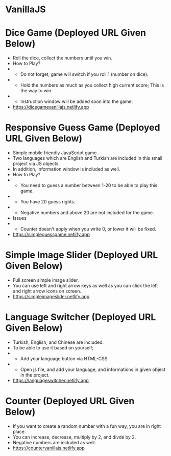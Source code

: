 # VanillaJS

# Dice Game (Deployed URL Given Below)
* Roll the dice, collect the numbers until you win.
* How to Play?
* * Do not forget, game will switch if you roll 1 (number on dice).
* * Hold the numbers as much as you collect high current score; This is the way to win.
* * Instruction window will be added soon into the game.
* https://dicegamevanillajs.netlify.app

# Responsive Guess Game (Deployed URL Given Below)
* Simple mobile friendly JavaScript game.
* Two languages which are English and Turkish are included in this small project via JS objects. 
* In addition, information window is included as well.
* How to Play?
* * You need to guess a number between 1-20 to be able to play this game. 
* * You have 20 guess rights. 
* * Negative numbers and above 20 are not included for the game.
* Issues
* * Counter doesn't apply when you write 0, or lower it will be fixed.
* https://simpleguessgame.netlify.app 

# Simple Image Slider (Deployed URL Given Below)
* Full screen simple image slider.
* You can use left and right arrow keys as well as you can click the left and right arrow icons on screen.
* https://simpleimageslider.netlify.app

# Language Switcher (Deployed URL Given Below)
* Turkish, English, and Chinese are included.
* To be able to use it based on yourself;
* * Add your language button via HTML-CSS
* * Open js file, and add your language, and informations in given object in the project.
* https://languageswitcher.netlify.app

# Counter (Deployed URL Given Below)
* If you want to create a random number with a fun way, you are in right place.
* You can increase, decrease, multiply by 2, and divde by 2.
* Negative numbers are included as well.
* https://countervanillajs.netlify.app
